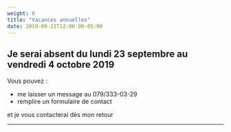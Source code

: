 ```yaml
---
weight: 6
title: "Vacances annuelles"
date: 2019-09-21T12:00:00-05:00
---
```


Je serai absent du lundi 23 septembre au vendredi 4 octobre 2019
---
Vous pouvez :

* me laisser un message au 079/333-03-29
* remplire un formulaire de contact

et je vous contacterai dès mon retour

---
